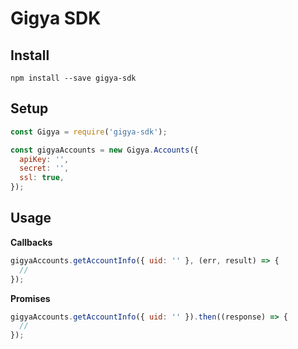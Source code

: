 # Gigya SDK

## Install

    npm install --save gigya-sdk

## Setup

```js
const Gigya = require('gigya-sdk');

const gigyaAccounts = new Gigya.Accounts({
  apiKey: '',
  secret: '',
  ssl: true,
});
```

## Usage

**Callbacks**

```js
gigyaAccounts.getAccountInfo({ uid: '' }, (err, result) => {
  //
});
```

**Promises**

```js
gigyaAccounts.getAccountInfo({ uid: '' }).then((response) => {
  //
});
```
